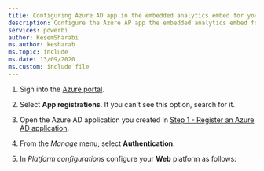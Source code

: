 ```yaml
---
title: Configuring Azure AD app in the embedded analytics embed for your organization tutorial
description: Configure the Azure AP app the embedded analytics embed for your organization tutorial.
services: powerbi
author: KesemSharabi
ms.author: kesharab
ms.topic: include
ms.date: 13/09/2020
ms.custom: include file
---
```


1. Sign into the [Azure portal](https://portal.azure.com).

2. Select **App registrations**. If you can't see this option, search for it.

3. Open the Azure AD application you created in [Step 1 - Register an Azure AD application](#step-1---register-an-azure-ad-application).

4. From the *Manage* menu, select **Authentication**.

5. In *Platform configurations* configure your **Web** platform as follows:
